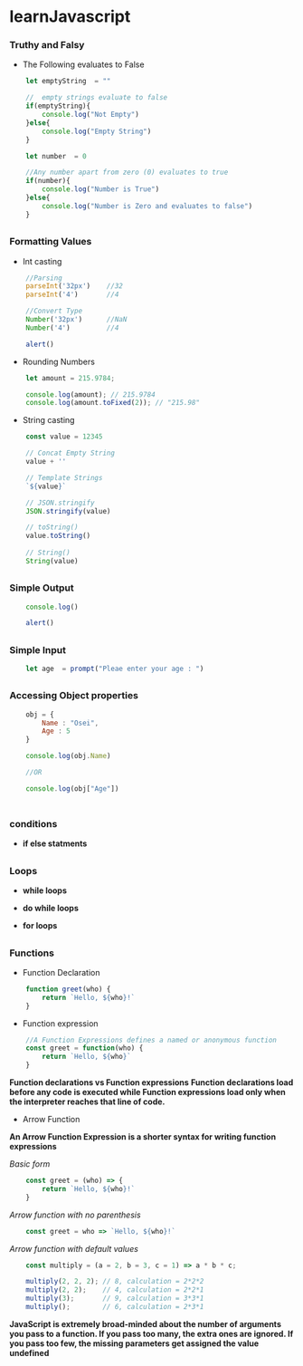 # learnJavascript

### Truthy and Falsy

* The Following evaluates to False

```javascript
    let emptyString  = ""

    //  empty strings evaluate to false
    if(emptyString){
        console.log("Not Empty")
    }else{
        console.log("Empty String")
    }

    let number  = 0

    //Any number apart from zero (0) evaluates to true
    if(number){
        console.log("Number is True")
    }else{
        console.log("Number is Zero and evaluates to false")
    }
```

##
### Formatting Values

* Int casting

```javascript
    //Parsing 
    parseInt('32px')    //32
    parseInt('4')       //4

    //Convert Type
    Number('32px')      //NaN
    Number('4')         //4

    alert()
```

* Rounding Numbers

```javascript
    let amount = 215.9784;

    console.log(amount); // 215.9784
    console.log(amount.toFixed(2)); // "215.98"
```

* String casting

```javascript
    const value = 12345

    // Concat Empty String
    value + ''

    // Template Strings
    `${value}`

    // JSON.stringify
    JSON.stringify(value)

    // toString()
    value.toString()
    
    // String()
    String(value)
```
##
### Simple Output

```javascript
    console.log()

    alert()
```
##
### Simple Input

```javascript
    let age  = prompt("Pleae enter your age : ")
```
##
### Accessing Object properties

```javascript
    obj = {
        Name : "Osei",
        Age : 5
    }

    console.log(obj.Name)

    //OR

    console.log(obj["Age"])
    
```

##
### conditions

* __if else statments__

##
### Loops

* __while loops__

* __do while loops__

* __for loops__


##
### Functions

* Function Declaration 

```javascript
    function greet(who) {
        return `Hello, ${who}!`
    }
```

* Function expression 

```javascript
    //A Function Expressions defines a named or anonymous function
    const greet = function(who) {
        return `Hello, ${who}`
    }
```

__Function declarations vs Function expressions__
__Function declarations load before any code is executed while Function expressions load only when the interpreter reaches that line of code.__

* Arrow Function 

__An Arrow Function Expression is a shorter syntax for writing function expressions__

_Basic form_

```javascript
    const greet = (who) => {
        return `Hello, ${who}!`
    }
```
_Arrow function with no parenthesis_

```javascript
    const greet = who => `Hello, ${who}!`
```
_Arrow function with default values_

```javascript
    const multiply = (a = 2, b = 3, c = 1) => a * b * c;

    multiply(2, 2, 2); // 8, calculation = 2*2*2
    multiply(2, 2);    // 4, calculation = 2*2*1
    multiply(3);       // 9, calculation = 3*3*1
    multiply();        // 6, calculation = 2*3*1
```
__JavaScript is extremely broad-minded about the number of arguments you pass to a function. If you pass too many, the extra ones are ignored. If you pass too few, the missing parameters get assigned the value undefined__